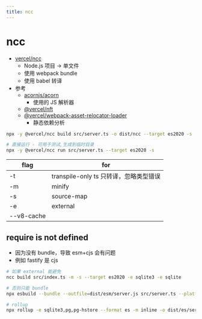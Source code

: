 ```yaml
---
title: ncc
---
```


# ncc

- [vercel/ncc](https://github.com/vercel/ncc)
  - Node.js 项目 -> 单文件
  - 使用 webpack bundle
  - 使用 babel 转译
- 参考
  - [acornjs/acorn](https://github.com/acornjs/acorn)
    - 使用的 JS 解析器
  - [@vercel/nft](https://github.com/vercel/nft)
  - [@vercel/webpack-asset-relocator-loader](https://github.com/vercel/webpack-asset-relocator-loader)
    - 静态依赖分析

```bash
npx -y @vercel/ncc build src/server.ts -o dist/ncc --target es2020 -s

# 直接运行 - 可用于测试,生成到临时目录
npx -y @vercel/ncc run src/server.ts --target es2020 -s
```

| flag       | for                                    |
| ---------- | -------------------------------------- |
| -t         | transpile-only ts 只转译，忽略类型错误 |
| -m         | minify                                 |
| -s         | source-map                             |
| -e         | external                               |
| --v8-cache |

## require is not defined

- 因为没有 bundle，导致 esm+cjs 会有问题
- 例如 fastify 是 cjs


```bash
# 如果 external 能避免
ncc build src/index.ts -m -s --target es2020 -e sqlite3 -e sqlite

# 否则只能 bundle
npx esbuild --bundle --outfile=dist/esm/server.js src/server.ts --platform=node --format=esm --charset=utf8 --target=chrome90 --sourcemap --external:{sqlite,pg,pg-hstore}

# rollup
npx rollup -e sqlite3,pg,pg-hstore --format es -m inline -o dist/es/server.js -i src/server.ts -p typescript -p node-resolve
```

